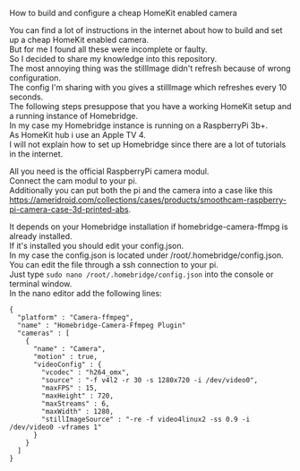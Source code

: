 How to build and configure a cheap HomeKit enabled camera  
  
You can find a lot of instructions in the internet about how to build and set up a cheap HomeKit enabled camera.  
But for me I found all these were incomplete or faulty.  
So I decided to share my knowledge into this repository.  
The most annoying thing was the stillImage didn't refresh because of wrong configuration.  
The config I'm sharing with you gives a stillImage which refreshes every 10 seconds.  
The following steps presuppose that you have a working HomeKit setup and a running instance of Homebridge.  
In my case my Homebridge instance is running on a RaspberryPi 3b+.  
As HomeKit hub i use an Apple TV 4.  
I will not explain how to set up Homebridge since there are a lot of tutorials in the internet.  
  
All you need is the official RaspberryPi camera modul.  
Connect the cam modul to your pi.  
Additionally you can put both the pi and the camera into a case like this https://ameridroid.com/collections/cases/products/smoothcam-raspberry-pi-camera-case-3d-printed-abs.    
  
It depends on your Homebridge installation if homebridge-camera-ffmpg is already installed.  
If it's installed you should edit your config.json.  
In my case the config.json is located under /root/.homebridge/config.json.  
You can edit the file through a ssh connection to your pi.  
Just type ```sudo nano /root/.homebridge/config.json``` into the console or terminal window.  
In the nano editor add the following lines:  
  
```
{   
  "platform" : "Camera-ffmpeg",  
  "name" : "Homebridge-Camera-Ffmpeg Plugin" 
  "cameras" : [  
    {  
      "name" : "Camera",  
      "motion" : true,  
      "videoConfig" : {  
        "vcodec" : "h264_omx",  
        "source" : "-f v4l2 -r 30 -s 1280x720 -i /dev/video0",  
        "maxFPS" : 15,  
        "maxHeight" : 720,  
        "maxStreams" : 6,  
        "maxWidth" : 1280,  
        "stillImageSource" : "-re -f video4linux2 -ss 0.9 -i /dev/video0 -vframes 1"  
      }  
    }  
  ]   
}
```  

